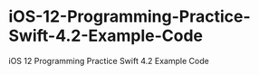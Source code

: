 # iOS-12-Programming-Practice-Swift-4.2-Example-Code
iOS 12 Programming Practice Swift 4.2 Example Code
